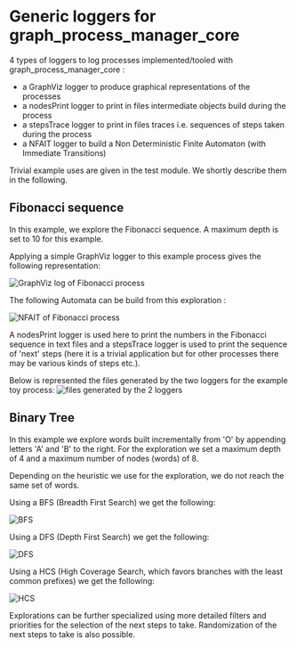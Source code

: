 # Generic loggers for graph_process_manager_core

4 types of loggers to log processes implemented/tooled with graph_process_manager_core :
- a GraphViz logger to produce graphical representations of the processes
- a nodesPrint logger to print in files intermediate objects build during the process
- a stepsTrace logger to print in files traces i.e. sequences of steps taken during the process
- a NFAIT logger to build a Non Deterministic Finite Automaton (with Immediate Transitions)

Trivial example uses are given in the test module. We shortly describe them in the following.

## Fibonacci sequence

In this example, we explore the Fibonacci sequence.
A maximum depth is set to 10 for this example.

Applying a simple GraphViz logger to this example process gives the following representation:

<img src="./README_images/proc_fibo.svg" alt="GraphViz log of Fibonacci process">

The following Automata can be build from this exploration :

<img src="./README_images/fib_nfait.svg" alt="NFAIT of Fibonacci process">

A nodesPrint logger is used here to print the numbers in the Fibonacci sequence in text files
and a stepsTrace logger is used to print the sequence of 'next' steps 
(here it is a trivial application but for other processes there may be various kinds of steps etc.).

Below is represented the files generated by the two loggers for the example toy process:
<img src="./README_images/fibo_example.png" alt="files generated by the 2 loggers">

## Binary Tree

In this example we explore words built incrementally from 'O' by appending letters 'A' and 'B' to the right.
For the exploration we set a maximum depth of 4 and a maximum number of nodes (words) of 8.

Depending on the heuristic we use for the exploration, we do not reach the same set of words.

Using a BFS (Breadth First Search) we get the following:

<img src="./README_images/proc_BFS.svg" alt="BFS">


Using a DFS (Depth First Search) we get the following:

<img src="./README_images/proc_DFS.svg" alt="DFS">


Using a HCS (High Coverage Search, which favors branches with the least common prefixes) we get the following:

<img src="./README_images/proc_HCS.svg" alt="HCS">

Explorations can be further specialized using more detailed filters and priorities for the selection of the next steps to take.
Randomization of the next steps to take is also possible.




